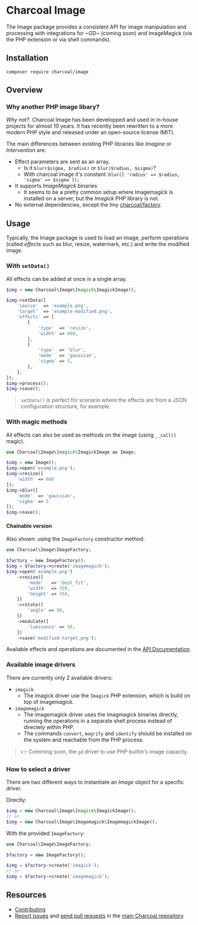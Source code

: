 Charcoal Image
==============

The Image package provides a consistent API for image manipulation and processing
with integrations for ~GD~ (coming soon) and ImageMagick (via the PHP extension or via shell commands).

## Installation

```shell
composer require charcoal/image
```

## Overview

### Why another PHP image libary?

_Why not?_. Charcoal Image has been developped and used in in-house projects for almost 10 years. It has recently been rewritten to a more modern PHP style and released under an open-source license (MIT).

The main differences between existing PHP libraries like _Imagine_ or _Intervention_ are:

* Effect parameters are sent as an array.
  * Is it `blur($sigma, $radius)` or `blur($radius, $sigma)`?
  * With charcoal image it's constant: `blur([ 'radius' => $radius, 'sigma' => $sigma ]);`
* It supports *ImageMagick* binaries
  * It seems to be a pretty common setup where Imagemagick is installed on a server, but the _Imagick_ PHP library is not.
* No external dependencies, except the tiny [charcoal/factory].

## Usage

Typically, the Image package is used to load an image, perform operations (called _effects_ such as blur, resize, watermark, etc.) and write the modified image.

### With `setData()`

All effects can be added at once in a single array.

```php
$img = new Charcoal\Image\Imagick\ImagickImage();

$img->setData([
    'source'  => 'example.png',
    'target'  => 'example-modified.png',
    'effects' => [
        [
            'type'  => 'resize',
            'width' => 600,
        ],
        [
            'type'  => 'blur',
            'mode'  => 'gaussian',
            'sigma' => 5,
        ],
    ],
]);
$img->process();
$img->save();
```

> `setData()` is perfect for scenario where the effects are from a JSON configuration structure, for example.

### With magic methods

All effects can also be used as methods on the image (using `__call()` magic).

```php
use Charcoal\Image\Imagick\ImagickImage as Image;

$img = new Image();
$img->open('example.png');
$img->resize([
    'width' => 600
]);
$img->blur([
    'mode'  => 'gaussian',
    'sigma' => 5
]);
$img->save();
```

#### Chainable version

Also shown: using the `ImageFactory` constructor method:

```php
use Charcoal\Image\ImageFactory;

$factory = new ImageFactory();
$img = $factory->create('imagemagick');
$img->open('example.png')
    ->resize([
        'mode'   => 'best_fit',
        'width'  => 350,
        'height' => 350,
    ])
    ->rotate([
        'angle' => 90,
    ])
    ->modulate([
        'luminance' => 50,
    ])
    ->save('modified-target.png');
```

Available effects and operations are documented in the [API Documentation](docs/api.md).

### Available image drivers

There are currently only 2 available drivers:

* `imagick`
  * The imagick driver use the `Imagick` PHP extension, which is build on top of imagemagick.
* `imagemagick`
  * The imagemagick driver uses the imagmagick binaries directly, running the operations in a separate shell process instead of directely within PHP.
  * The commands `convert`, `mogrify` and `identify` should be installed on the system and reachable from the PHP process.

> 👉 Comming soon, the `gd` driver to use PHP builtin's image capacity.

### How to select a driver

There are two different ways to instantiate an _Image_ object for a specific driver.

Directly:

```php
$img = new Charcoal\Image\Imagick\ImagickImage();
// or
$img = new Charcoal\Image\Imagemagick\ImagemagickImage();
```

With the provided `ImageFactory`:

```php
use Charcoal\Image\ImageFactory;

$factory = new ImageFactory();

$img = $factory->create('imagick');
// or
$img = $factory->create('imagemagick');
```

## Resources

* [Contributing](https://github.com/charcoalphp/charcoal/blob/main/CONTRIBUTING.md)
* [Report issues](https://github.com/charcoalphp/charcoal/issues) and
  [send pull requests](https://github.com/charcoalphp/charcoal/pulls)
  in the [main Charcoal repository](https://github.com/charcoalphp/charcoal)

[charcoal/factory]: https://github.com/charcoalphp/factory
